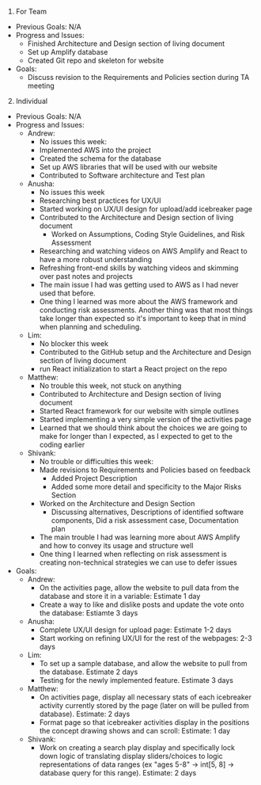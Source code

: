 1. For Team
- Previous Goals: N/A
- Progress and Issues:
  - Finished Architecture and Design section of living document
  - Set up Amplify database
  - Created Git repo and skeleton for website
- Goals:
  - Discuss revision to the Requirements and Policies section during TA meeting
2. Individual
- Previous Goals: N/A
- Progress and Issues:
  - Andrew:
    - No issues this week:
    - Implemented AWS into the project
    - Created the schema for the database
    - Set up AWS libraries that will be used with our website
    - Contributed to Software architecture and Test plan
  - Anusha:
    - No issues this week
    - Researching best practices for UX/UI
    - Started working on UX/UI design for upload/add icebreaker page
    - Contributed to the Architecture and Design section of living document
        - Worked on Assumptions, Coding Style Guidelines, and Risk Assessment
    - Researching and watching videos on AWS Amplify and React to have a more robust understanding
    - Refreshing front-end skills by watching videos and skimming over past notes and projects
    - The main issue I had was getting used to AWS as I had never used that before.
    - One thing I learned was more about the AWS framework and conducting risk assessments. Another thing was that most things take longer than expected so it's important to keep that in mind when planning and scheduling. 
  - Lim:
    - No blocker this week
    - Contributed to the GitHub setup and the Architecture and Design section of living document
    - run React initialization to start a React project on the repo
  - Matthew:
    - No trouble this week, not stuck on anything
    - Contributed to Architecture and Design section of living document
    - Started React framework for our website with simple outlines
    - Started implementing a very simple version of the activities page
    - Learned that we should think about the choices we are going to make for longer than I expected, as I expected to get to the coding earlier
  - Shivank:
    - No trouble or difficulties this week:
    - Made revisions to Requirements and Policies based on feedback
      - Added Project Description
      - Added some more detail and specificity to the Major Risks Section
    - Worked on the Architecture and Design Section
      - Discussing alternatives, Descriptions of identified software components, Did a risk assessment case, Documentation plan
    - The main trouble I had was learning more about AWS Amplify and how to convey its usage and structure well
    - One thing I learned when reflecting on risk assessment is creating non-technical strategies we can use to defer issues
- Goals:
  - Andrew:
    - On the activities page, allow the website to pull data from the database and store it in a variable: Estimate 1 day
    - Create a way to like and dislike posts and update the vote onto the database: Estiamte 3 days
  - Anusha:
    - Complete UX/UI design for upload page: Estimate 1-2 days
    - Start working on refining UX/UI for the rest of the webpages: 2-3 days
  - Lim:
    - To set up a sample database, and allow the website to pull from the database. Estimate 2 days
    - Testing for the newly implemented feature. Estimate 3 days
  - Matthew:
    - On activities page, display all necessary stats of each icebreaker activity currently stored by the page (later on will be pulled from database). Estimate: 2 days
    - Format page so that icebreaker activities display in the positions the concept drawing shows and can scroll: Estimate: 1 day
  - Shivank:
    - Work on creating a search play display and specifically lock down logic of translating display sliders/choices to logic representations of data ranges (ex "ages 5-8" -> int[5, 8] -> database query for this range). Estimate: 2 days

